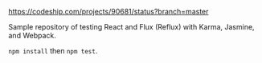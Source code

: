 https://codeship.com/projects/90681/status?branch=master

Sample repository of testing React and Flux (Reflux) with Karma,
Jasmine, and Webpack.

`npm install` then `npm test`.
